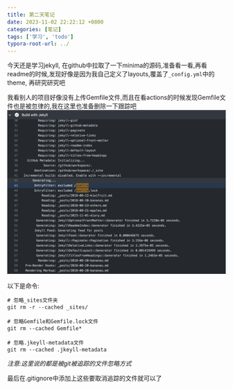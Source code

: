 ```yaml
---
title: 第二天笔记
date: 2023-11-02 22:22:12 +0800
categories: [笔记]
tags: ['学习', 'todo']
typora-root-url: ../
---
```


今天还是学习jekyll, 在github中拉取了一下minima的源码,准备看一看,再看readme的时候,发现好像是因为我自己定义了layouts,覆盖了`_config.yml`中的theme, 再研究研究吧

我看别人的项目好像没有上传Gemfile文件,而且在看actions的时候发现Gemfile文件也是被忽律的,我在这里也准备删除一下跟踪吧
![Alt text](/assets/img/image.png)

以下是命令:
```git
# 忽略_sites文件夹
git rm -r --cached _sites/

# 忽略Gemfile和Gemfile.lock文件
git rm --cached Gemfile*

# 忽略.jkeyll-metadata文件
git rm --cached .jkeyll-metadata
```

*注意:这里说的都是被git被追踪的文件忽略方式*

最后在.gitignore中添加上这些要取消追踪的文件就可以了